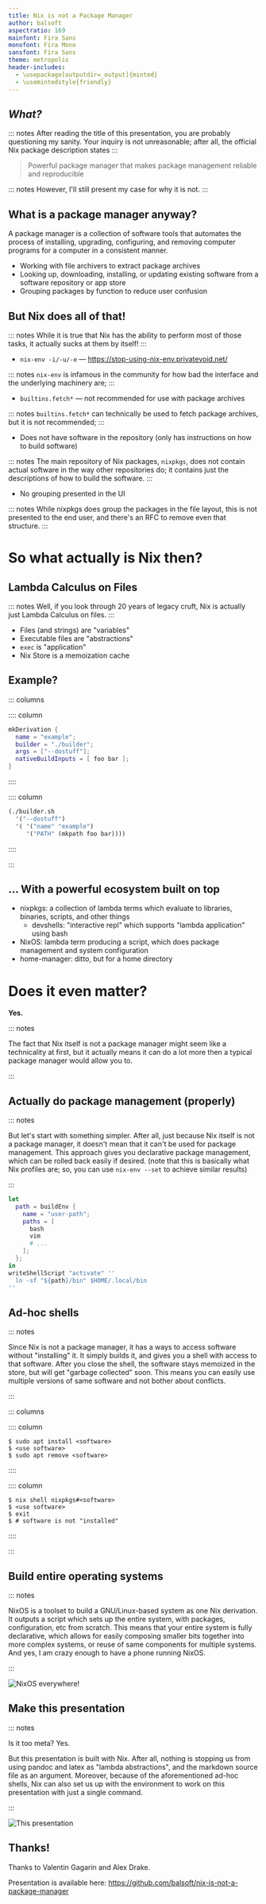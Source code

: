 ```yaml
---
title: Nix is not a Package Manager
author: balsoft
aspectratio: 169
mainfont: Fira Sans
monofont: Fira Mono
sansfont: Fira Sans
theme: metropolis
header-includes:
  - \usepackage[outputdir=_output]{minted}
  - \usemintedstyle{friendly}
---
```


## _What?_

::: notes
After reading the title of this presentation, you are probably questioning my sanity.
Your inquiry is not unreasonable; after all, the official Nix package description states
:::

> Powerful package manager that makes package management reliable and reproducible

::: notes
However, I'll still present my case for why it is not.
:::

## What is a package manager anyway?

A package manager is a collection of software tools that automates the process of installing, upgrading, configuring, and removing computer programs for a computer in a consistent manner.

- Working with file archivers to extract package archives
- Looking up, downloading, installing, or updating existing software from a software repository or app store
- Grouping packages by function to reduce user confusion

## But Nix does all of that!

::: notes
While it is true that Nix has the ability to perform most of those tasks, it actually sucks at them by itself!
:::

- `nix-env -i/-u/-e` — <https://stop-using-nix-env.privatevoid.net/>

::: notes
`nix-env` is infamous in the community for how bad the interface and the underlying machinery are;
:::

- `builtins.fetch*` — not recommended for use with package archives

::: notes
`builtins.fetch*` can technically be used to fetch package archives, but it is not recommended;
:::

- Does not have software in the repository (only has instructions on how to build software)

::: notes
The main repository of Nix packages, `nixpkgs`, does not contain actual software in the way other repositories do; it contains just the descriptions of how to build the software.
:::

- No grouping presented in the UI

::: notes
While nixpkgs does group the packages in the file layout, this is not presented to the end user, and there's an RFC to remove even that structure.
:::

# So what actually is Nix then?

## Lambda Calculus on Files

::: notes
Well, if you look through 20 years of legacy cruft, Nix is actually just Lambda Calculus on files.
:::


- Files (and strings) are "variables"
- Executable files are "abstractions"
- `exec` is "application"
- Nix Store is a memoization cache

## Example?

::: columns

:::: column

```nix
mkDerivation {
  name = "example";
  builder = "./builder";
  args = ["--dostuff"];
  nativeBuildInputs = [ foo bar ];
}
```

::::

:::: column

```lisp
(./builder.sh 
  '("--dostuff")
  '( '("name" "example")
     '("PATH" (mkpath foo bar))))
```

::::

:::

## ... With a powerful ecosystem built on top

- nixpkgs: a collection of lambda terms which evaluate to libraries, binaries, scripts, and other things
  + devshells: "interactive repl" which supports "lambda application" using bash
- NixOS: lambda term producing a script, which does package management and system configuration
- home-manager: ditto, but for a home directory

# Does it even matter?

**Yes.**

::: notes

The fact that Nix itself is not a package manager might seem like a technicality at first, but it actually means it can do a lot more then a typical package manager would allow you to.

:::

## Actually do package management (properly)

::: notes

But let's start with something simpler.
After all, just because Nix itself is not a package manager, it doesn't mean that it can't be used for package management.
This approach gives you declarative package management, which can be rolled back easily if desired.
(note that this is basically what Nix profiles are; so, you can use `nix-env --set` to achieve similar results)

:::

```nix
let
  path = buildEnv {
    name = "user-path";
    paths = [
      bash
      vim
      # ...
    ];
  };
in
writeShellScript "activate" ''
  ln -sf "${path}/bin" $HOME/.local/bin
''
```


## Ad-hoc shells

::: notes

Since Nix is not a package manager, it has a ways to access software without "installing" it.
It simply builds it, and gives you a shell with access to that software.
After you close the shell, the software stays memoized in the store, but will get "garbage collected" soon.
This means you can easily use multiple versions of same software and not bother about conflicts.

:::

::: columns

:::: column

    $ sudo apt install <software>
    $ <use software>
    $ sudo apt remove <software>

::::

:::: column

    $ nix shell nixpkgs#<software>
    $ <use software>
    $ exit
    $ # software is not "installed"

::::

:::

## Build entire operating systems

::: notes

NixOS is a toolset to build a GNU/Linux-based system as one Nix derivation.
It outputs a script which sets up the entire system, with packages, configuration, etc from scratch.
This means that your entire system is fully declarative, which allows for easily composing smaller bits together into more complex systems, or reuse of same components for multiple systems.
And yes, I am crazy enough to have a phone running NixOS.

:::

![NixOS everywhere!](./everywhere.jpg)

## Make this presentation

::: notes

Is it too meta? Yes.

But this presentation is built with Nix.
After all, nothing is stopping us from using pandoc and latex as "lambda abstractions", and the markdown source file as an argument.
Moreover, because of the aforementioned ad-hoc shells, Nix can also set us up with the environment to work on this presentation with just a single command.

:::

![This presentation](./self.jpg)


## Thanks!

Thanks to Valentin Gagarin and Alex Drake.

Presentation is available here: <https://github.com/balsoft/nix-is-not-a-package-manager>
